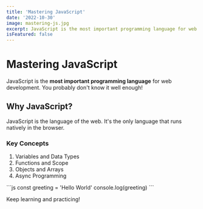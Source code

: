 ```yaml
---
title: 'Mastering JavaScript'
date: '2022-10-30'
image: mastering-js.jpg
excerpt: JavaScript is the most important programming language for web development. You probably don't know it well enough!
isFeatured: false
---
```


# Mastering JavaScript

JavaScript is the **most important programming language** for web development. You probably don't know it well enough!

## Why JavaScript?

JavaScript is the language of the web. It's the only language that runs natively in the browser.

### Key Concepts

1. Variables and Data Types
2. Functions and Scope
3. Objects and Arrays
4. Async Programming

\`\`\`js
const greeting = 'Hello World'
console.log(greeting)
\`\`\`

Keep learning and practicing!
